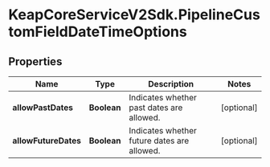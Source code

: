 # KeapCoreServiceV2Sdk.PipelineCustomFieldDateTimeOptions

## Properties

Name | Type | Description | Notes
------------ | ------------- | ------------- | -------------
**allowPastDates** | **Boolean** | Indicates whether past dates are allowed. | [optional] 
**allowFutureDates** | **Boolean** | Indicates whether future dates are allowed. | [optional] 


